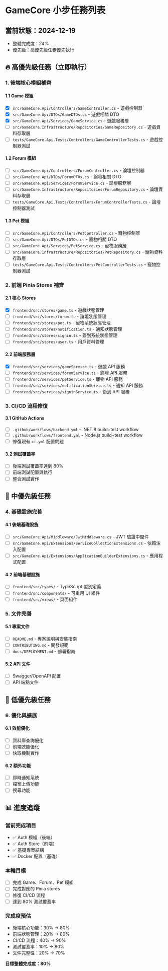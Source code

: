 # GameCore 小步任務列表

## 當前狀態：2024-12-19
- 整體完成度：24%
- 優先級：高優先級任務優先執行

## 🔥 高優先級任務（立即執行）

### 1. 後端核心模組補齊

#### 1.1 Game 模組
- [x] `src/GameCore.Api/Controllers/GameController.cs` - 遊戲控制器
- [x] `src/GameCore.Api/DTOs/GameDTOs.cs` - 遊戲相關 DTO
- [x] `src/GameCore.Api/Services/GameService.cs` - 遊戲服務層
- [ ] `src/GameCore.Infrastructure/Repositories/GameRepository.cs` - 遊戲資料存取層
- [ ] `tests/GameCore.Api.Tests/Controllers/GameControllerTests.cs` - 遊戲控制器測試

#### 1.2 Forum 模組
- [ ] `src/GameCore.Api/Controllers/ForumController.cs` - 論壇控制器
- [ ] `src/GameCore.Api/DTOs/ForumDTOs.cs` - 論壇相關 DTO
- [ ] `src/GameCore.Api/Services/ForumService.cs` - 論壇服務層
- [ ] `src/GameCore.Infrastructure/Repositories/ForumRepository.cs` - 論壇資料存取層
- [ ] `tests/GameCore.Api.Tests/Controllers/ForumControllerTests.cs` - 論壇控制器測試

#### 1.3 Pet 模組
- [ ] `src/GameCore.Api/Controllers/PetController.cs` - 寵物控制器
- [ ] `src/GameCore.Api/DTOs/PetDTOs.cs` - 寵物相關 DTO
- [ ] `src/GameCore.Api/Services/PetService.cs` - 寵物服務層
- [ ] `src/GameCore.Infrastructure/Repositories/PetRepository.cs` - 寵物資料存取層
- [ ] `tests/GameCore.Api.Tests/Controllers/PetControllerTests.cs` - 寵物控制器測試

### 2. 前端 Pinia Stores 補齊

#### 2.1 核心 Stores
- [x] `frontend/src/stores/game.ts` - 遊戲狀態管理
- [ ] `frontend/src/stores/forum.ts` - 論壇狀態管理
- [ ] `frontend/src/stores/pet.ts` - 寵物系統狀態管理
- [ ] `frontend/src/stores/notification.ts` - 通知狀態管理
- [ ] `frontend/src/stores/signin.ts` - 簽到系統狀態管理
- [ ] `frontend/src/stores/user.ts` - 用戶資料管理

#### 2.2 前端服務層
- [x] `frontend/src/services/gameService.ts` - 遊戲 API 服務
- [ ] `frontend/src/services/forumService.ts` - 論壇 API 服務
- [ ] `frontend/src/services/petService.ts` - 寵物 API 服務
- [ ] `frontend/src/services/notificationService.ts` - 通知 API 服務
- [ ] `frontend/src/services/signinService.ts` - 簽到 API 服務

### 3. CI/CD 流程修復

#### 3.1 GitHub Actions
- [ ] `.github/workflows/backend.yml` - .NET 8 build+test workflow
- [ ] `.github/workflows/frontend.yml` - Node.js build+test workflow
- [ ] 修復現有 `ci.yml` 配置問題

#### 3.2 測試覆蓋率
- [ ] 後端測試覆蓋率達到 80%
- [ ] 前端測試配置與執行
- [ ] 整合測試實作

## 🔶 中優先級任務

### 4. 基礎設施完善

#### 4.1 後端基礎設施
- [ ] `src/GameCore.Api/Middleware/JwtMiddleware.cs` - JWT 驗證中間件
- [ ] `src/GameCore.Api/Extensions/ServiceCollectionExtensions.cs` - 依賴注入配置
- [ ] `src/GameCore.Api/Extensions/ApplicationBuilderExtensions.cs` - 應用程式配置

#### 4.2 前端基礎設施
- [ ] `frontend/src/types/` - TypeScript 型別定義
- [ ] `frontend/src/components/` - 可重用 UI 組件
- [ ] `frontend/src/views/` - 頁面組件

### 5. 文件完善

#### 5.1 專案文件
- [ ] `README.md` - 專案說明與安裝指南
- [ ] `CONTRIBUTING.md` - 開發規範
- [ ] `docs/DEPLOYMENT.md` - 部署指南

#### 5.2 API 文件
- [ ] Swagger/OpenAPI 配置
- [ ] API 端點文件

## 🔵 低優先級任務

### 6. 優化與擴展

#### 6.1 效能優化
- [ ] 資料庫查詢優化
- [ ] 前端效能優化
- [ ] 快取機制實作

#### 6.2 額外功能
- [ ] 即時通知系統
- [ ] 檔案上傳功能
- [ ] 搜尋功能

## 📊 進度追蹤

### 當前完成項目
- ✅ Auth 模組（後端）
- ✅ Auth Store（前端）
- ✅ 基礎專案結構
- ✅ Docker 配置（基礎）

### 本輪目標
- [ ] 完成 Game、Forum、Pet 模組
- [ ] 完成對應的 Pinia stores
- [ ] 修復 CI/CD 流程
- [ ] 達到 80% 測試覆蓋率

### 完成度預估
- 後端核心功能：30% → 80%
- 前端狀態管理：20% → 80%
- CI/CD 流程：40% → 90%
- 測試覆蓋率：10% → 80%
- 文件完整性：20% → 70%

**目標整體完成度：80%**